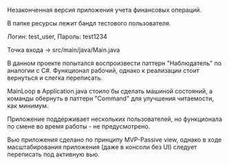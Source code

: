﻿Незаконченная версия приложения учета финансовых операций.

В папке ресурсы лежит бандл тестового пользователя.

Логин: test_user,
Пароль: test1234

Точка входа -> src/main/java/Main.java

В данном проекте попытался воспроизвести паттерн "Наблюдатель" по аналогии с C#. Функционал рабочий, однако к реализации стоит вернуться и слегка переписать.

MainLoop в Application.java стоило бы сделать машиной состояний, а команды обернуть в паттерн "Command" для улучшения читаемости, как минимум.

Приложение поддерживает нескольких пользователей, но функционала по смене во время работы - не предусмотрено.

Вью приложения сделано по принципу MVP-Passive view, однако в ходе масштабирования приложения (даже в консоли без UI) следует переписать под активную вью.

